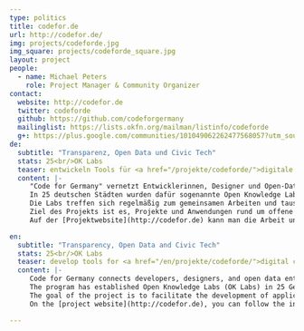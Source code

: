 ```yaml
---
type: politics
title: codefor.de
url: http://codefor.de/
img: projects/codeforde.jpg
img_square: projects/codeforde_square.jpg
layout: project
people:
  - name: Michael Peters
    role: Project Manager & Community Organizer
contact:
  website: http://codefor.de
  twitter: codeforde
  github: https://github.com/codeforgermany
  mailinglist: https://lists.okfn.org/mailman/listinfo/codeforde
  g+: https://plus.google.com/communities/101049062262477568057?utm_source=chrome_ntp_icon&utm_medium=chrome_app&utm_campaign=chrome
de:
  subtitle: "Transparenz, Open Data und Civic Tech"
  stats: 25<br/>OK Labs
  teaser: entwickeln Tools für <a href="/projekte/codeforde/">digitale Städte</a> in ganz Deutschland.
  content: |-
     "Code for Germany" vernetzt Entwicklerinnen, Designer und Open-Data-Interessierte in ganz Deutschland. 
     In 25 deutschen Städten wurden dafür sogenannte Open Knowledge Labs (OK Labs) gegründet. 
     Die Labs treffen sich regelmäßig zum gemeinsamen Arbeiten und tauschen sich mit Vertretern ihrer Stadt aus. 
     Ziel des Projekts ist es, Projekte und Anwendungen rund um offene Daten zu fördern und dadurch Entwicklungen im Bereich Open Data weiter voranzutreiben. 
     Auf der [Projektwebsite](http://codefor.de) kann man die Arbeit und Projekte der OK Labs verfolgen. Für das Projekt kooperieren wir mit [Code for America](http://www.codeforamerica.org/) und Google.

en:
  subtitle: "Transparency, Open Data and Civic Tech"
  stats: 25<br/>OK Labs
  teaser: develop tools for <a href="/en/projekte/codeforde/">digital cities</a> all over Germany.
  content: |-
     Code for Germany connects developers, designers, and open data enthusiasts from all over Germany. 
     The program has established Open Knowledge Labs (OK Labs) in 25 German cities. These serve as meeting points for collaboration and exchange between local activists and city representatives.
     The goal of the project is to facilitate the development of applications and projects that use open data in order to further political participation and empowerment.
     On the [project website](http://codefor.de), you can follow the individual labs and their work. The project cooperates with [Code for America](http://www.codeforamerica.org/) and Google. 

---
```


